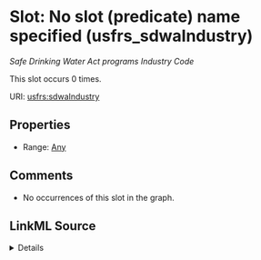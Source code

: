

# Slot: No slot (predicate) name specified (usfrs_sdwaIndustry)


_Safe Drinking Water Act programs Industry Code_






This slot occurs 0 times.


URI: [usfrs:sdwaIndustry](http://sawgraph.spatialai.org/v1/us-frs#sdwaIndustry)



<!-- no inheritance hierarchy -->








## Properties

* Range: [Any](../classes/Any.md)





## Comments

* No occurrences of this slot in the graph.



## LinkML Source

<details>

```yaml
name: usfrs_sdwaIndustry
annotations:
  count:
    tag: count
    value: 0
description: Safe Drinking Water Act programs Industry Code
title: No slot (predicate) name specified
comments:
- No occurrences of this slot in the graph.
from_schema: fio-kg
rank: 1000
slot_uri: usfrs:sdwaIndustry
alias: usfrs_sdwaIndustry
range: Any

```
</details>
